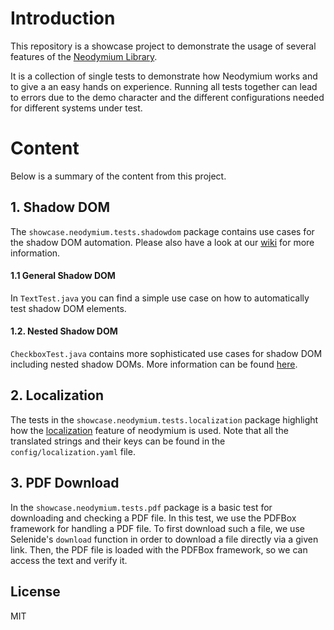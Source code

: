 # Introduction
This repository is a showcase project to demonstrate the usage of several features of the [Neodymium Library](https://github.com/Xceptance/neodymium-library).

It is a collection of single tests to demonstrate how Neodymium works and to give a an easy hands on experience. 
Running all tests together can lead to errors due to the demo character and the different configurations needed for different systems under test.


# Content
Below is a summary of the content from this project.

## 1. Shadow DOM
The `showcase.neodymium.tests.shadowdom` package contains use cases for the shadow DOM automation. Please also have a look at our [wiki](https://github.com/Xceptance/neodymium-library/wiki/Shadow-DOM-Testing) for more information.
#### 1.1 General Shadow DOM
In `TextTest.java` you can find a simple use case on how to automatically test shadow DOM elements.
#### 1.2. Nested Shadow DOM
`CheckboxTest.java` contains more sophisticated use cases for shadow DOM including nested shadow DOMs. More information can be found [here](https://github.com/Xceptance/neodymium-library/wiki/Shadow-DOM-Testing).

## 2. Localization
The tests in the `showcase.neodymium.tests.localization` package highlight how the [localization](https://github.com/Xceptance/neodymium-library/wiki/Localization) feature of neodymium is used. Note that all the translated strings and their keys can be found in the `config/localization.yaml` file.

## 3. PDF Download
In the `showcase.neodymium.tests.pdf` package is a basic test for downloading and checking a PDF file. In this test, we use the PDFBox framework for handling a PDF file.
To first download such a file, we use Selenide's `download` function in order to download a file directly via a given link.
Then, the PDF file is loaded with the PDFBox framework, so we can access the text and verify it.

## License
MIT